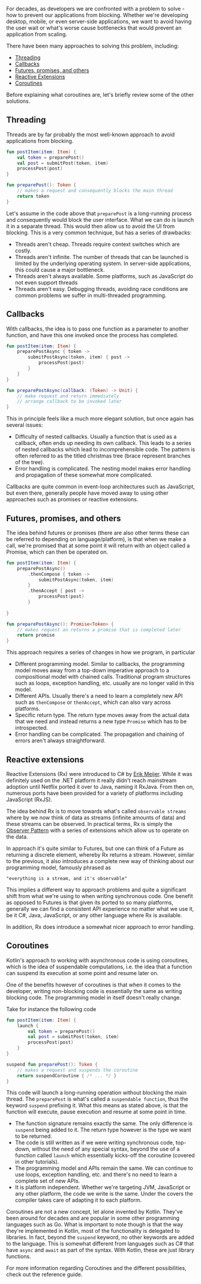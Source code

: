 [//]: # (title: Asynchronous programming techniques)

For decades, as developers we are confronted with a problem to solve - how to prevent our applications from blocking. Whether 
we're developing desktop, mobile, or even server-side applications, we want to avoid having the user wait or what's worse cause 
bottlenecks that would prevent an application from scaling. 

There have been many approaches to solving this problem, including:

* [Threading](#threading)
* [Callbacks](#callbacks)
* [Futures, promises, and others](#futures-promises-and-others)
* [Reactive Extensions](#reactive-extensions)
* [Coroutines](#coroutines)

Before explaining what coroutines are, let's briefly review some of the other solutions.

## Threading

Threads are by far probably the most well-known approach to avoid applications from blocking.

```kotlin
fun postItem(item: Item) {
    val token = preparePost()
    val post = submitPost(token, item)
    processPost(post)
}

fun preparePost(): Token {
    // makes a request and consequently blocks the main thread
    return token
}
```

Let's assume in the code above that `preparePost` is a long-running process and consequently would block the user interface. What we can do is launch it in a separate thread. This would then
allow us to avoid the UI from blocking. This is a very common technique, but has a series of drawbacks:

* Threads aren't cheap. Threads require context switches which are costly.
* Threads aren't infinite. The number of threads that can be launched is limited by the underlying operating system. In server-side applications, this could cause a major bottleneck.
* Threads aren't always available. Some platforms, such as JavaScript do not even support threads
* Threads aren't easy. Debugging threads, avoiding race conditions are common problems we suffer in multi-threaded programming. 

## Callbacks

With callbacks, the idea is to pass one function as a parameter to another function, and have this one invoked once the process has completed.

```kotlin
fun postItem(item: Item) {
    preparePostAsync { token -> 
        submitPostAsync(token, item) { post -> 
            processPost(post)
        }
    }
}

fun preparePostAsync(callback: (Token) -> Unit) {
    // make request and return immediately 
    // arrange callback to be invoked later
}
```

This in principle feels like a much more elegant solution, but once again has several issues:

* Difficulty of nested callbacks. Usually a function that is used as a callback, often ends up needing its own callback. This leads to a series of nested callbacks which
lead to incomprehensible code. The pattern is often referred to as the titled christmas tree (brace represent branches of the tree).
* Error handling is complicated. The nesting model makes error handling and propagation of these somewhat more complicated. 

Callbacks are quite common in event-loop architectures such as JavaScript, but even there, generally people have moved away to using other approaches such as promises or reactive extensions.

## Futures, promises, and others

The idea behind futures or promises (there are also other terms these can be referred to depending on language/platform), is that when we make a call, we're promised 
that at some point it will return with an object called a Promise, which can then be operated on.

```kotlin
fun postItem(item: Item) {
    preparePostAsync() 
        .thenCompose { token -> 
            submitPostAsync(token, item)
        }
        .thenAccept { post -> 
            processPost(post)
        }
         
}

fun preparePostAsync(): Promise<Token> {
    // makes request an returns a promise that is completed later
    return promise 
}
```

This approach requires a series of changes in how we program, in particular

* Different programming model. Similar to callbacks, the programming model moves away from a top-down imperative approach to a compositional model with chained calls. Traditional program structures 
such as loops, exception handling, etc. usually are no longer valid in this model.
* Different APIs. Usually there's a need to learn a completely new API such as `thenCompose` or `thenAccept`, which can also vary across platforms.
* Specific return type. The return type moves away from the actual data that we need and instead returns a new type `Promise` which has to be introspected. 
* Error handling can be complicated. The propagation and chaining of errors aren't always straightforward.

## Reactive extensions

Reactive Extensions (Rx) were introduced to C# by [Erik Meijer](https://en.wikipedia.org/wiki/Erik_Meijer_(computer_scientist)). While it was definitely used on the .NET platform
it really didn't reach mainstream adoption until Netflix ported it over to Java, naming it RxJava. From then on, numerous ports have been provided for a variety of platforms including JavaScript (RxJS).

The idea behind Rx is to move towards what's called `observable streams` where by we now think of data as streams (infinite amounts of data) and these streams can be observed. In practical terms, Rx is simply 
the [Observer Pattern](https://en.wikipedia.org/wiki/Observer_pattern) with a series of extensions which allow us to operate on the data.

In approach it's quite similar to Futures, but one can think of a Future as returning a discrete element, whereby Rx returns a stream. However, similar to the previous, it also introduces 
a complete new way of thinking about our programming model, famously phrased as 

    "everything is a stream, and it's observable"
    
This implies a different way to approach problems and quite a significant shift from what we're using to when writing synchronous code. One benefit as opposed to Futures is that given its ported to 
so many platforms, generally we can find a consistent API experience no matter what we use it, be it C#, Java, JavaScript, or any other language where Rx is available.

In addition, Rx does introduce a somewhat nicer approach to error handling. 

## Coroutines 

Kotlin's approach to working with asynchronous code is using coroutines, which is the idea of suspendable computations, i.e. the idea that a function can suspend its execution at some point and resume later on. 

One of the benefits however of coroutines is that when it comes to the developer, writing non-blocking code is essentially the same as writing blocking code. The programming model
in itself doesn't really change. 

Take for instance the following code

```kotlin
fun postItem(item: Item) {
    launch {
        val token = preparePost()
        val post = submitPost(token, item)
        processPost(post)
    }
}

suspend fun preparePost(): Token {
    // makes a request and suspends the coroutine
    return suspendCoroutine { /* ... */ } 
}
```

This code will launch a long-running operation without blocking the main thread. The `preparePost` is what's called a 
`suspendable function`, thus the keyword `suspend` prefixing it. What this means as stated above, is that the function will 
execute, pause execution and resume at some point in time. 

* The function signature remains exactly the same. The only difference is `suspend` being added to it. The return type however is the type we want to be
returned.
* The code is still written as if we were writing synchronous code, top-down, without the need of any special syntax, beyond the use of a function called `launch` which essentially kicks-off
the coroutine (covered in other tutorials).
* The programming model and APIs remain the same. We can continue to use loops, exception handling, etc. and there's no need to learn a complete set of new APIs.
* It is platform independent. Whether we're targeting JVM, JavaScript or any other platform, the code we write is the same. Under the covers the compiler takes care of adapting it to each platform.

Coroutines are not a new concept, let alone invented by Kotlin. They've been around for decades and are popular in some other programming languages such as Go. What is important to note though
is that the way they're implemented in Kotlin, most of the functionality is delegated to libraries. In fact, beyond the `suspend` keyword, no other keywords are added to the language. This is somewhat different from
languages such as C# that have `async` and `await` as part of the syntax. With Kotlin, these are just library functions.

For more information regarding Coroutines and the different possibilities, check out the reference guide.
